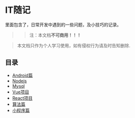 # IT随记

里面包含了，日常开发中遇到的一些问题，及小技巧的记录。


>> 注：本文档**不可商用！！！**

> 本文档只作为个人学习使用，如有侵权行为请及时告知删除.


## 目录

- [Android篇]()
- [Nodejs]()
- [Mysql]()
- [Vue项目]()
- [React项目]()
- [算法篇]()
- [小程序篇]()
